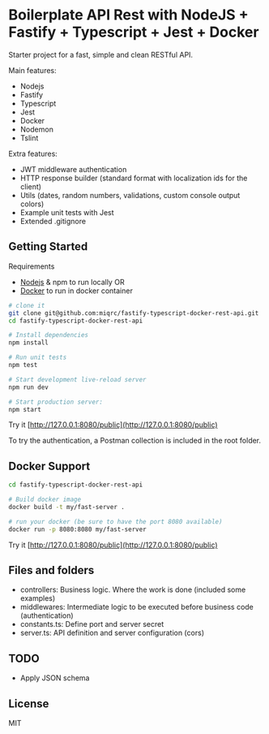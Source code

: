 
# Boilerplate API Rest with NodeJS + Fastify + Typescript + Jest + Docker

Starter project for a fast, simple and clean RESTful API.

Main features:

- Nodejs
- Fastify
- Typescript
- Jest
- Docker
- Nodemon
- Tslint

Extra features:

- JWT middleware authentication
- HTTP response builder (standard format with localization ids for the client)
- Utils (dates, random numbers, validations, custom console output colors)
- Example unit tests with Jest
- Extended .gitignore


## Getting Started

Requirements
- [Nodejs](https://nodejs.org/es/) & npm to run locally OR
- [Docker](https://www.docker.com/get-started) to run in docker container 

```sh
# clone it
git clone git@github.com:miqrc/fastify-typescript-docker-rest-api.git
cd fastify-typescript-docker-rest-api

# Install dependencies
npm install

# Run unit tests
npm test

# Start development live-reload server
npm run dev

# Start production server:
npm start

```

Try it
[http://127.0.0.1:8080/public](http://127.0.0.1:8080/public)

To try the authentication, a Postman collection is included in the root folder.

Docker Support
------
```sh
cd fastify-typescript-docker-rest-api

# Build docker image
docker build -t my/fast-server .

# run your docker (be sure to have the port 8080 available)
docker run -p 8080:8080 my/fast-server

```
Try it
[http://127.0.0.1:8080/public](http://127.0.0.1:8080/public)

## Files and folders

- controllers: Business logic. Where the work is done (included some examples)
- middlewares: Intermediate logic to be executed before business code (authentication)
- constants.ts: Define port and server secret 
- server.ts: API definition and server configuration (cors)

## TODO

- Apply JSON schema


## License

MIT




